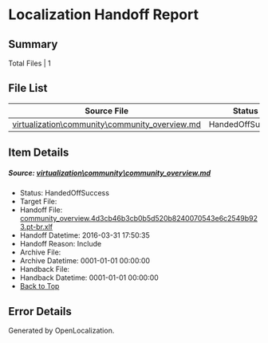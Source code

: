 # <a name='report-top'></a> Localization Handoff Report

## Summary
 Total Files | 1

## File List
 Source File | Status | Details 
 ----------- | ------ | ------- 
 [virtualization\community\community_overview.md](https://github.com/OpenLocalizationOrg/hyperV/blob/2fe86c8a94e3fd9fd366e8574eb03b640b5e0667/virtualization/community/community_overview.md) | HandedOffSuccess | [Details](#8e5b907b0be3cf20d7d49488af7e13337ac934fe1400)

## Item Details
##### <a name='8e5b907b0be3cf20d7d49488af7e13337ac934fe1400'></a> Source: [virtualization\community\community_overview.md](https://github.com/OpenLocalizationOrg/hyperV/blob/2fe86c8a94e3fd9fd366e8574eb03b640b5e0667/virtualization/community/community_overview.md)
* Status: HandedOffSuccess
* Target File: 
* Handoff File: [community_overview.4d3cb46b3cb0b5d520b8240070543e6c2549b923.pt-br.xlf](https://github.com/OpenLocalizationOrg/olhandoff/blob/918dda1b0f706c8bc8beabdd21bbbb003018a83f/ol-handoff/OpenLocalizationOrg/hyperV.pt-br/master/acomdc_nonhi/community_overview.4d3cb46b3cb0b5d520b8240070543e6c2549b923.pt-br.xlf)
* Handoff Datetime: 2016-03-31 17:50:35
* Handoff Reason: Include
* Archive File: 
* Archive Datetime: 0001-01-01 00:00:00
* Handback File: 
* Handback Datetime: 0001-01-01 00:00:00
* [Back to Top](#report-top)


## Error Details

Generated by OpenLocalization.
